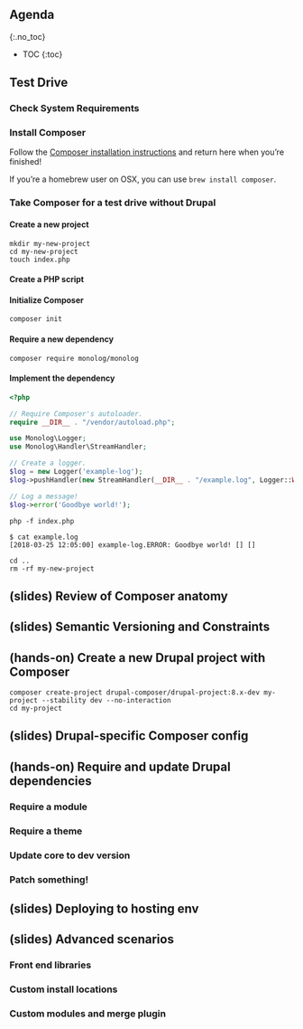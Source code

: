 ## Agenda
{:.no_toc}

* TOC
{:toc}
  
## Test Drive

### Check System Requirements

### Install Composer

Follow the [Composer installation instructions](https://getcomposer.org/doc/00-intro.md#system-requirements) and return here when you’re finished!

If you’re a homebrew user on OSX, you can use `brew install composer`.

### Take Composer for a test drive without Drupal

#### Create a new project

```
mkdir my-new-project
cd my-new-project
touch index.php
```

#### Create a PHP script

#### Initialize Composer

```
composer init
```

#### Require a new dependency

```
composer require monolog/monolog
```

#### Implement the dependency


```php
<?php

// Require Composer's autoloader.
require __DIR__ . "/vendor/autoload.php";

use Monolog\Logger;
use Monolog\Handler\StreamHandler;

// Create a logger.
$log = new Logger('example-log');
$log->pushHandler(new StreamHandler(__DIR__ . "/example.log", Logger::WARNING));

// Log a message!
$log->error('Goodbye world!');
```

```
php -f index.php
```

```
$ cat example.log
[2018-03-25 12:05:00] example-log.ERROR: Goodbye world! [] []
```

```
cd ..
rm -rf my-new-project 
```

## (slides) Review of Composer anatomy

## (slides) Semantic Versioning and Constraints

## (hands-on) Create a new Drupal project with Composer

```
composer create-project drupal-composer/drupal-project:8.x-dev my-project --stability dev --no-interaction
cd my-project
```

## (slides) Drupal-specific Composer config

## (hands-on) Require and update Drupal dependencies

### Require a module
### Require a theme
### Update core to dev version
### Patch something! 

## (slides) Deploying to hosting env

## (slides) Advanced scenarios

### Front end libraries
### Custom install locations
### Custom modules and merge plugin
